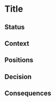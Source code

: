 # Title

## Status

<!--- What is the status, such as proposed, accepted, rejected, deprecated, superseded, etc.? -->

## Context

<!--- What is the issue that we're seeing that is motivating this decision or change? -->

## Positions

<!--- What are the differing positions or proposals on this issue? -->

## Decision

<!-- What is the change that we're proposing and/or doing? -->

## Consequences

<!-- What becomes easier or more difficult to do because of this change? -->
